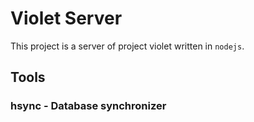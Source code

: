 # Violet Server

This project is a server of project violet written in `nodejs`.

## Tools

### hsync - Database synchronizer
